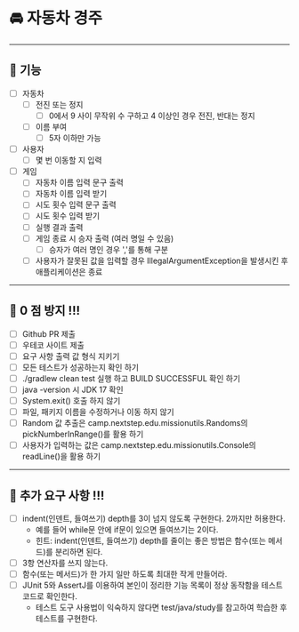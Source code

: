 # 🚘 자동차 경주

---
## 🎯 기능
- [ ] 자동차
    - [ ] 전진 또는 정지
        - [ ] 0에서 9 사이 무작위 수 구하고 4 이상인 경우 전진, 반대는 정지
    - [ ] 이름 부여
        - [ ] 5자 이하만 가능
- [ ] 사용자
    - [ ] 몇 번 이동할 지 입력

- [ ] 게임
    - [ ] 자동차 이름 입력 문구 출력
    - [ ] 자동차 이름 입력 받기
    - [ ] 시도 횟수 입력 문구 출력
    - [ ] 시도 횟수 입력 받기
    - [ ] 실행 결과 출력
    - [ ] 게임 종료 시 승자 출력 (여러 명일 수 있음)
        - [ ] 승자가 여러 명인 경우 ','를 통해 구분
    - [ ] 사용자가 잘못된 값을 입력할 경우 IllegalArgumentException을 발생시킨 후 애플리케이션은 종료

---
## 🎯 0 점 방지 !!!
- [ ] Github PR 제출
- [ ] 우테코 사이트 제출
- [ ] 요구 사항 출력 값 형식 지키기
- [ ] 모든 테스트가 성공하는지 확인 하기
- [ ] ./gradlew clean test 실행 하고 BUILD SUCCESSFUL 확인 하기
- [ ] java -version 시 JDK 17 확인
- [ ] System.exit() 호출 하지 않기
- [ ] 파일, 패키지 이름을 수정하거나 이동 하지 않기
- [ ] Random 값 추출은 camp.nextstep.edu.missionutils.Randoms의 pickNumberInRange()를 활용 하기
- [ ] 사용자가 입력하는 값은 camp.nextstep.edu.missionutils.Console의 readLine()을 활용 하기

---
## 🎯 추가 요구 사항 !!!
- [ ] indent(인덴트, 들여쓰기) depth를 3이 넘지 않도록 구현한다. 2까지만 허용한다.
    - 예를 들어 while문 안에 if문이 있으면 들여쓰기는 2이다.
    - 힌트: indent(인덴트, 들여쓰기) depth를 줄이는 좋은 방법은 함수(또는 메서드)를 분리하면 된다.
- [ ] 3항 연산자를 쓰지 않는다.
- [ ] 함수(또는 메서드)가 한 가지 일만 하도록 최대한 작게 만들어라.
- [ ] JUnit 5와 AssertJ를 이용하여 본인이 정리한 기능 목록이 정상 동작함을 테스트 코드로 확인한다.
    - 테스트 도구 사용법이 익숙하지 않다면 test/java/study를 참고하여 학습한 후 테스트를 구현한다.